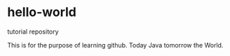 # hello-world
tutorial repository

This is for the purpose of learning github.
Today Java tomorrow the World.
